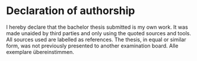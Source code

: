 # Declaration of authorship

I hereby declare that the bachelor thesis submitted is my own work. It was made unaided by third parties and only using the quoted sources and tools. All sources used are labelled as references. The thesis, in equal or similar form, was not previously presented to another examination board. Alle exemplare übereinstimmen.
